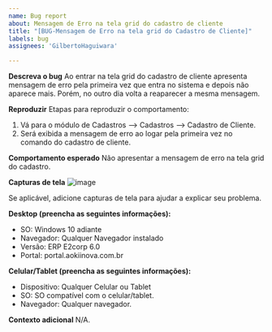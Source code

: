 ```yaml
---
name: Bug report
about: Mensagem de Erro na tela grid do cadastro de cliente
title: "[BUG-Mensagem de Erro na tela grid do Cadastro de Cliente]"
labels: bug
assignees: 'GilbertoHaguiwara'

---
```


**Descreva o bug**
Ao entrar na tela grid do cadastro de cliente apresenta mensagem de erro pela primeira vez que entra no sistema e depois não aparece mais. Porém, no outro dia volta a reaparecer a mesma mensagem.

**Reproduzir**
Etapas para reproduzir o comportamento:
1. Vá para o módulo de Cadastros --> Cadastros --> Cadastro de Cliente.
2. Será exibida a mensagem de erro ao logar pela primeira vez no comando do cadastro de cliente.

**Comportamento esperado**
Não apresentar a mensagem de erro na tela grid do cadastro.

**Capturas de tela**
![image](https://github.com/GilbertoHaguiwara/dio-lab-open-source/assets/139599703/4e901517-95ec-41f2-889a-e3993cdc3ae0)

Se aplicável, adicione capturas de tela para ajudar a explicar seu problema.

**Desktop (preencha as seguintes informações):**
  - SO: Windows 10 adiante
  - Navegador: Qualquer Navegador instalado
  - Versão: ERP E2corp 6.0
  - Portal: portal.aokiinova.com.br

**Celular/Tablet (preencha as seguintes informações):**
  - Dispositivo: Qualquer Celular ou Tablet
  - SO: SO compatível com o celular/tablet.
  - Navegador: Qualquer navegador.

**Contexto adicional**
N/A.
